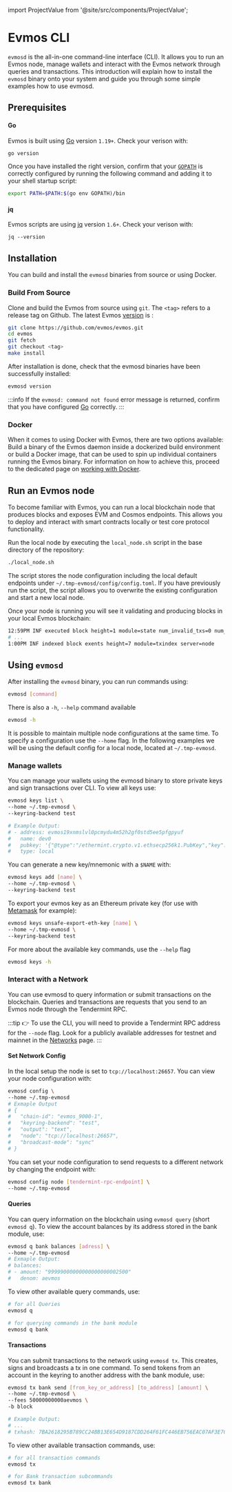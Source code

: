 import ProjectValue from '@site/src/components/ProjectValue';

# Evmos CLI

`evmosd` is the all-in-one command-line interface (CLI). It allows you to run an Evmos node, manage wallets and interact with the Evmos network through queries and transactions. This introduction will explain how to install the `evmosd` binary onto your system and guide you through some simple examples how to use evmosd.

## Prerequisites

#### Go

Evmos is built using [Go](https://golang.org/dl/) version `1.19+`. Check your verison with:

```bash
go version
```

Once you have installed the right version, confirm that your [`GOPATH`](https://golang.org/doc/gopath_code#GOPATH) is correctly configured by running the following command and adding it to your shell startup script:

```bash
export PATH=$PATH:$(go env GOPATH)/bin
```

#### jq

Evmos scripts are using [jq](https://stedolan.github.io/jq/download/) version `1.6+`. Check your verison with:

```
jq --version
```

## Installation

You can build and install the `evmosd` binaries from source or using Docker.

### Build From Source

Clone and build the Evmos from source using `git`. The `<tag>` refers to a release tag on Github. The latest Evmos [version](https://github.com/evmos/evmos/releases) is <ProjectValue keyword='latest_version'/>:

```bash
git clone https://github.com/evmos/evmos.git
cd evmos
git fetch
git checkout <tag>
make install
```

After installation is done, check that the evmosd binaries have been successfully installed:

```bash
evmosd version
```

:::info
If the `evmosd: command not found` error message is returned, confirm that you have configured [Go](#go) correctly.
:::

### Docker

When it comes to using Docker with Evmos, there are two options available:
Build a binary of the Evmos daemon inside a dockerized build environment
or build a Docker image, that can be used to spin up individual containers running the Evmos binary.
For information on how to achieve this,
proceed to the dedicated page on [working with Docker](./docker-build.md).

## Run an Evmos node

To become familiar with Evmos, you can run a local blockchain node that produces blocks and exposes EVM and Cosmos endpoints. This allows you to deploy and interact with smart contracts locally or test core protocol functionality.

Run the local node by executing the `local_node.sh` script in the base directory of the repository:

```bash
./local_node.sh
```

The script stores the node configuration including the local default endpoints under `~/.tmp-evmosd/config/config.toml`. If you have previously run the script, the script allows you to overwrite the existing configuration and start a new local node.

Once your node is running you will see it validating and producing blocks in your local Evmos blockchain:

```bash
12:59PM INF executed block height=1 module=state num_invalid_txs=0 num_valid_txs=0 server=node
# ...
1:00PM INF indexed block exents height=7 module=txindex server=node
```

## Using `evmosd`

After installing the `evmosd` binary, you can run commands using:

```bash
evmosd [command]
```
There is also a `-h`, `--help` command available

```bash
evmosd -h
```

It is possible to maintain multiple node configurations at the same time. To specify a configuration use the `--home` flag. In the following examples we will be using the default config for a local node, located at `~/.tmp-evmosd`.

### Manage wallets

You can manage your wallets using the evmosd binary to store private keys and sign transactions over CLI. To view all keys use:

```bash
evmosd keys list \
--home ~/.tmp-evmosd \
--keyring-backend test

# Example Output:
# - address: evmos19xnmslvl0pcmydu4m52h2gf0std5ee5pfgpyuf
#   name: dev0
#   pubkey: '{"@type":"/ethermint.crypto.v1.ethsecp256k1.PubKey","key":"AzKouyoUL0UUS1qRUZdqyVsTPkCAFWwxx3+BTOw36nKp"}'
#   type: local
```

You can generate a new key/mnemonic with a `$NAME` with:

```bash
evmosd keys add [name] \
--home ~/.tmp-evmosd \
--keyring-backend test
```

To export your evmos key as an Ethereum private key (for use with [Metamask](./../../../use/connect-your-wallet/metamask) for example):

```bash
evmosd keys unsafe-export-eth-key [name] \
--home ~/.tmp-evmosd \
--keyring-backend test
```

For more about the available key commands, use the `--help` flag

```bash
evmosd keys -h
```

<!-- TODD: Add link to node configurations
:::tip
For more information about the Keyring and its backend options, click [here](../../../protocol/concepts/keyring).
:::
-->

### Interact with a Network

You can use evmosd to query information or submit transactions on the blockchain. Queries and transactions are requests that you send to an Evmos node through the Tendermint RPC.

:::tip
👉 To use the CLI, you will need to provide a Tendermint RPC address for the `--node` flag.
Look for a publicly available addresses for testnet and mainnet in the [Networks](../../develop/api/networks) page.
:::

#### Set Network Config

In the local setup the node is set to `tcp://localhost:26657`. You can view your node configuration with:

```bash
evmosd config \
--home ~/.tmp-evmosd
# Exmaple Output
# {
# 	"chain-id": "evmos_9000-1",
# 	"keyring-backend": "test",
# 	"output": "text",
# 	"node": "tcp://localhost:26657",
# 	"broadcast-mode": "sync"
# }
```

You can set your node configuration to send requests to a different network by changing the endpoint with:

```bash
evmosd config node [tendermint-rpc-endpoint] \
--home ~/.tmp-evmosd
```

<!-- TODD Add Link to learn about more node configurations -->

#### Queries

You can query information on the blockchain using `evmosd query` (short `evmosd q`). To view the account balances by its address stored in the bank module, use:

```bash
evmosd q bank balances [adress] \
--home ~/.tmp-evmosd
# Exmaple Output:
# balances:
# - amount: "99999000000000000000002500"
#   denom: aevmos
```

To view other available query commands, use:

```bash
# for all Queries
evmosd q

# for querying commands in the bank module
evmosd q bank
```

#### Transactions

You can submit transactions to the network using `evmosd tx`. This creates, signs and broadcasts a tx in one command. To send tokens from an account in the keyring to another address with the bank module, use:

```bash
evmosd tx bank send [from_key_or_address] [to_address] [amount] \
--home ~/.tmp-evmosd \
--fees 50000000000aevmos \
-b block

# Example Output:
# ...
# txhash: 7BA2618295B789CC24BB13E654D9187CDD264F61FC446EB756EAC07AF3E7C40A
```

To view other available transaction commands, use:

```bash
# for all transaction commands
evmosd tx

# for Bank transaction subcommands
evmosd tx bank
```

<!-- TDOO add CTA for

- Academy
- Node configurations
- Manual node setup
- Running Validator node
-  -->